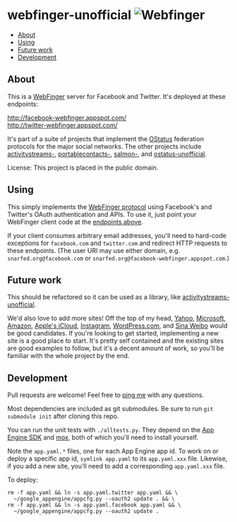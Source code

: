 webfinger-unofficial ![Webfinger](https://raw.github.com/snarfed/webfinger-unofficial/master/static/pointing_finger.png)
===

  * [About](#about)
  * [Using](#using)
  * [Future work](#future-work)
  * [Development](#development)


About
---

This is a [WebFinger](http://code.google.com/p/webfinger/) server for Facebook
and Twitter. It's deployed at these endpoints:

http://facebook-webfinger.appspot.com/  
http://twitter-webfinger.appspot.com/

It's part of a suite of projects that implement the
[OStatus](http://ostatus.org/) federation protocols for the major social
networks. The other projects include
[activitystreams-](https://github.com/snarfed/activitystreams-unofficial),
[portablecontacts-](https://github.com/snarfed/portablecontacts-unofficial),
[salmon-](https://github.com/snarfed/salmon-unofficial), and
[ostatus-unofficial](https://github.com/snarfed/ostatus-unofficial).

License: This project is placed in the public domain.


Using
---

This simply implements the
[WebFinger protocol](http://code.google.com/p/webfinger/wiki/WebFingerProtocol)
using Facebook's and Twitter's OAuth authentication and APIs. To use it, just
point your WebFinger client code at the [endpoints above](#about).

If your client consumes arbitrary email addresses, you'll need to hard-code
exceptions for `facebook.com` and `twitter.com` and redirect HTTP requests to
these endpoints. (The user URI may use either domain, e.g.
`snarfed.org@facebook.com` or `snarfed.org@facebook-webfinger.appspot.com`.)


Future work
---

This should be refactored so it can be used as a library, like
[activitystreams-unofficial](https://github.com/snarfed/activitystreams-unofficial).

We'd also love to add more sites! Off the top of my head,
[Yahoo](http://yahoo.com/),
[Microsoft](https://login.live.com/),
[Amazon](http://login.amazon.com/),
[Apple's iCloud](https://www.icloud.com/),
[Instagram](http://instagram.com/developer/),
[WordPress.com](http://wordpress.com/), and
[Sina Weibo](http://en.wikipedia.org/wiki/Sina_Weibo) would be good candidates. If
you're looking to get started, implementing a new site is a good place to start.
It's pretty self contained and the existing sites are good examples to follow,
but it's a decent amount of work, so you'll be familiar with the whole project
by the end.


Development
---

Pull requests are welcome! Feel free to [ping me](http://snarfed.org/about) with
any questions.

Most dependencies are included as git submodules. Be sure to run `git submodule
init` after cloning this repo.

You can run the unit tests with `./alltests.py`. They depend on the
[App Engine SDK](https://developers.google.com/appengine/downloads) and
[mox](http://code.google.com/p/pymox/), both of which you'll need to install
yourself.

Note the `app.yaml.*` files, one for each App Engine app id. To work on or deploy
a specific app id, `symlink app.yaml` to its `app.yaml.xxx` file. Likewise, if you
add a new site, you'll need to add a corresponding `app.yaml.xxx` file.

To deploy:

```shell
rm -f app.yaml && ln -s app.yaml.twitter app.yaml && \
  ~/google_appengine/appcfg.py --oauth2 update . && \
rm -f app.yaml && ln -s app.yaml.facebook app.yaml && \
  ~/google_appengine/appcfg.py --oauth2 update .
```

